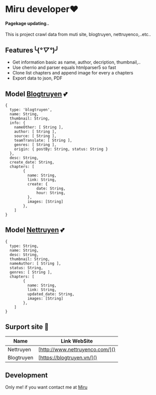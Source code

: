 # Miru developer❤️
#### Pagekage updating..

This is project crawl data from muti site, blogtruyen, nettruyenco,..etc.. 
## Features╰(*°▽°*)╯

- Get information basic as name, author, decription, thumbnail,..
- Use cherrio and parser equals htmlparser5 so fast
- Clone list chapters and append image for every a chapters
- Export data to json, PDF

## Model [Blogtruyen](https://blogtruyen.vn/) 💕

```
{
  type: 'blogtruyen',
  name: String,
  thumbnail: String,
  info: {
    nameOther: [ String ],
    author: [ String ],
    source: [ String ],
    teamTranslate: [ String ],
    genres: [ String ],
    origin: { postBy: String, status: String }
  },
  desc: String,
  create_date: String,
  chapters: [
        {
          name: String,
          link: String,
          create: {
              date: String,
              hour: String,
          },
          images: [String]
        },
    ]
}
```
## Model [Nettruyen](http://www.nettruyenco.com/) 💕

```
{
  type: String,
  name: String,
  desc: String,
  thumbnail: String,
  nameAuthor: [ String ],
  status: String,
  genres: [ String ],
  chapters: [
        {
          name: String,
          link: String,
          updated_date: String,
          images: [String]
        },
    ]
}
```

## Surport site 👻

| Name | Link WebSite |
| ------ | ------ |
| Nettruyen | [http://www.nettruyenco.com/]() |
| Blogtruyen | [https://blogtruyen.vn/]() |

## Development

Only me! if you want contact me at [Miru](https://www.facebook.com/profile.php?id=100055852021653)
